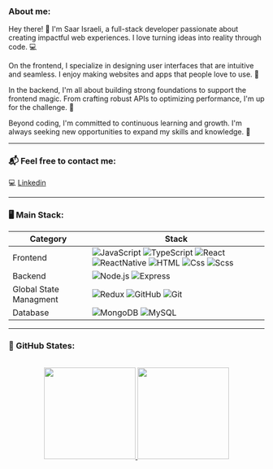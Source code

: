 <p align="center">
  
  ### About me:

</p>

Hey there! 👋 I'm Saar Israeli, a full-stack developer passionate about creating impactful web experiences. I love turning ideas into reality through code. 💻

On the frontend, I specialize in designing user interfaces that are intuitive and seamless. I enjoy making websites and apps that people love to use. 🎨

In the backend, I'm all about building strong foundations to support the frontend magic. From crafting robust APIs to optimizing performance, I'm up for the challenge. 🔧

Beyond coding, I'm committed to continuous learning and growth. I'm always seeking new opportunities to expand my skills and knowledge. 🚀

---

### 📬 Feel free to contact me:

💻 [Linkedin](https://www.linkedin.com/in/saar-israeli/) <br/>

---

### 🖥️ Main Stack:

| Category               | Stack                                                                                                                                                                                                                                                                                                                                                                                                                                                                                                                                                            |
| ---------------------- | ---------------------------------------------------------------------------------------------------------------------------------------------------------------------------------------------------------------------------------------------------------------------------------------------------------------------------------------------------------------------------------------------------------------------------------------------------------------------------------------------------------------------------------------------------------------- |
| Frontend               | ![JavaScript](https://img.shields.io/badge/JavaScript-F7DF1E?logo=JavaScript&logoColor=white&style=for-the-badge) ![TypeScript](https://shields.io/badge/TypeScript-3178C6?logo=TypeScript&logoColor=FFF&style=for-the-badge) ![React](https://img.shields.io/badge/React-61DAFB?logo=React&logoColor=white&style=for-the-badge) ![ReactNative](https://img.shields.io/badge/ReactNative-262261?logo=ReactNative&logoColor=white&style=for-the-badge) ![HTML](https://img.shields.io/badge/html-orange?logo=Html5&logoColor=white&style=for-the-badge) ![Css](https://img.shields.io/badge/css-blue?logo=css3&logoColor=white&style=for-the-badge) ![Scss](https://img.shields.io/badge/Scss-pink?logo=Sass&logoColor=white&style=for-the-badge)|
| Backend                | ![Node.js](https://img.shields.io/badge/Node.js-339933?logo=Node.js&logoColor=white&style=for-the-badge) ![Express](https://img.shields.io/badge/Express-000000?logo=Express&logoColor=white&style=for-the-badge)                                                                                                                                                                                                                                                                                                     |
| Global State Managment | ![Redux](https://img.shields.io/badge/Redux-764ABC?logo=Redux&logoColor=white&style=for-the-badge) ![GitHub](https://img.shields.io/badge/Github-black?logo=Github&logoColor=white&style=for-the-badge) ![Git](https://img.shields.io/badge/Git-orange?logo=Git&logoColor=white&style=for-the-badge)                                                                                                                                                                                                                                                                                                                                                                                                                                                             |
| Database               | ![MongoDB](https://img.shields.io/badge/MongoDB-47A248?logo=MongoDB&logoColor=white&style=for-the-badge)  ![MySQL](https://img.shields.io/static/v1?style=for-the-badge&message=MySQL&color=4479A1&logo=MySQL&logoColor=FFFFFF&label=)                                                           |

---

### 🏅 GitHub States:

<p align="center"><br>
<a href="https://github.com/Saarxp">
  <img height="180em" src="https://github-readme-stats-eight-theta.vercel.app/api?username=Saarxp&show_icons=true&theme=algolia&include_all_commits=true&count_private=true"/>
  <img height="180em" src="https://github-readme-stats-eight-theta.vercel.app/api/top-langs/?username=Saarxp&layout=compact&langs_count=8&theme=algolia%22"/>
</a>
</p>
